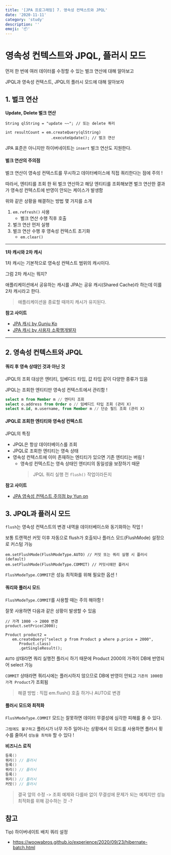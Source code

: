 ```yaml
---
title: '[JPA 프로그래밍] 7. 영속성 컨텍스트와 JPQL'
date: '2020-11-11'
category: 'study'
description: ''
emoji: '📦'
---
```


# 영속성 컨텍스트와 JPQL, 플러시 모드

먼저 한 번에 여러 데이터를 수정할 수 있는 벌크 연산에 대해 알아보고

JPQL과 영속성 컨텍스트, JPQL의 플러시 모드에 대해 알아보자

## 1. 벌크 연산

**Update, Delete 벌크 연산**

```java:title=Java
String qlString = "update ~~"; // 또는 delete 쿼리

int resultCount = em.createQuery(qlString)
                    .executeUpdate(); // 벌크 연산
```

JPA 표준은 아니지만 하이버네이트는 `insert` 벌크 연산도 지원한다.

#### 벌크 연산의 주의점

벌크 연산이 영속성 컨텍스트를 무시하고 데이터베이스에 직접 쿼리한다는 점에 주의 !

따라서, 엔티티를 조회 한 뒤 벌크 연산하고 해당 엔티티를 조회해보면 벌크 연산한 결과가 영속성 컨텍스트에 반영이 안되는 케이스가 발생함

위와 같은 상황을 해결하는 방법 몇 가지를 소개

1. `em.refresh()` 사용
   - 벌크 연산 수행 직후 호출
2. 벌크 연산 먼저 실행
3. 벌크 연산 수행 후 영속성 컨텍스트 초기화
   - `em.clear()`

---

**1차 캐시와 2차 캐시**

1차 캐시는 기본적으로 영속성 컨텍스트 범위의 캐시이다.

그럼 2차 캐시는 뭐지?

애플리케이션에서 공유하는 캐시를 JPA는 공유 캐시(Shared Cache)라 하는데 이를 2차 캐시라고 한다.

> 애플리케이션을 종료할 때까지 캐시가 유지된다.

**참고 사이트**

- [JPA 캐시 by Gunju Ko](https://gunju-ko.github.io/jpa/2019/01/14/JPA-2%EC%B0%A8%EC%BA%90%EC%8B%9C.html)
- [JPA 캐시 by 사용자 소확행개발자](https://derekpark.tistory.com/96)

---

## 2. 영속성 컨텍스트와 JPQL

#### 쿼리 후 영속 상태인 것과 아닌 것

JPQL의 조회 대상은 엔티티, 임베디드 타입, 값 타입 같이 다양한 종류가 있음

JPQL는 조회한 엔티티만 영속성 컨텍스트에서 관리함 !

```sql
select m from Member m // 엔티티 조회
select o.address from Order o // 임베디드 타입 조회 (관리 X)
select m.id, m.username, from Member m // 단순 필드 조회 (관리 X)
```

#### JPQL로 조회한 엔티티와 영속성 컨텍스트

JPQL의 특징

- JPQL은 항상 데이터베이스를 조회
- JPQL로 조회한 엔티티는 영속 상태
- 영속성 컨텍스트에 이미 존재하는 엔티티가 있으면 기존 엔티티는 버림 !
  - 영속성 컨텍스트는 영속 상태인 엔티티의 동일성을 보장하기 때문
    > JPQL 쿼리 실행 전 `flush()` 작업이라든지

**참고 사이트**

- [JPA 영속성 컨텍스트 주의점 by Yun on](https://cheese10yun.github.io/jpa-persistent-context/)

## 3. JPQL과 플러시 모드

`flush`는 영속성 컨텍스트의 변경 내역을 데이터베이스와 동기화하는 작업 !

보통 트랜잭션 커밋 이후 자동으로 flush가 호출되나 플러스 모드(FlushMode) 설정으로 커스텀 가능

```java:title=Java
em.setFlushMode(FlushModeType.AUTO) // 커밋 또는 쿼리 실행 시 플러시 (default)
em.setFlushMode(FlushModeType.COMMIT) // 커밋시에만 플러시
```

`FlushModeType.COMMIT`은 성능 최적화를 위해 필요한 옵션 !

#### 쿼리와 플러시 모드

`FlushModeType.COMMIT`를 사용할 때는 주의 해야함 !

잘못 사용하면 다음과 같은 상황이 발생할 수 있음

```java:title=Java
// 가격 1000 -> 2000 변경
product.setPrice(2000);

Product product2 =
   em.createQuery("select p from Product p where p.price = 2000",
      Product.class)
      .getSingleResult();
```

`AUTO` 상태라면 쿼리 실행전 플러시 하기 때문에 Product 2000의 가격이 DB에 반영되어 select 가능

`COMMIT` 상태라면 쿼리시에는 플러시하지 않으므로 DB에 반영이 안되고 `기존의 1000원 가격 Product`가 조회됨

> 해결 방법 : 직접 em.flush() 호출 하거나 AUTO로 변경

#### 플러시 모드와 최적화

`FlushModeType.COMMIT` 모드는 잘못하면 데이터 무결성에 심각한 피해를 줄 수 있다.

`그럼에도 불구하고` 플러시가 너무 자주 일어나는 상황에서 이 모드를 사용하면 플러시 횟수를 줄여서 `성능을 최적화` 할 수 있다 !

**비즈니스 로직**

```java
등록()
쿼리() // 플러시
등록()
쿼리() // 플러시
등록()
쿼리() // 플러시
커밋() // 플러시
```

> 결국 앞의 수정 -> 조회 예제와 다를바 없이 무결성에 문제가 되는 예제지만 성능 최적화를 위해 감수하는 것 -?

## 참고

Tip) 하이버네이트 배치 쿼리 설정

- https://woowabros.github.io/experience/2020/09/23/hibernate-batch.html
